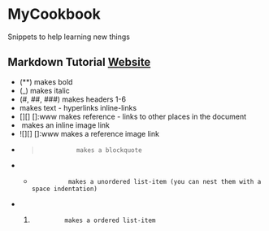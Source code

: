 # MyCookbook
Snippets to help learning new things

## Markdown Tutorial [Website](https://www.markdowntutorial.com/)
* (**)            makes bold
* (_)             makes italic
* (#, ##, ###)    makes headers 1-6
* []()            makes text - hyperlinks inline-links
* [][]  []:www    makes reference - links to other places in the document
* ![]()           makes an inline image link
* ![][]  []:www   makes a reference image link
* >               makes a blockquote
* *               makes a unordered list-item (you can nest them with a space indentation)
* 1.              makes a ordered list-item


